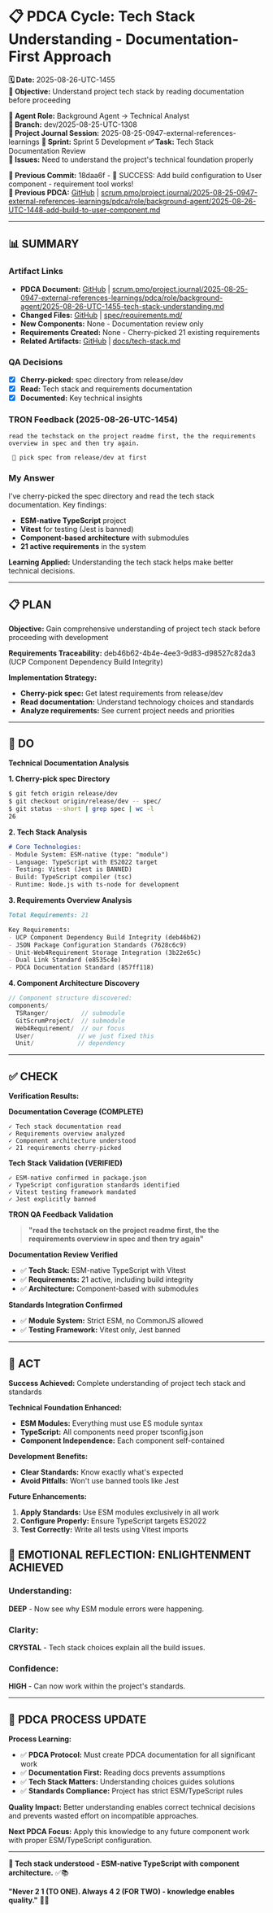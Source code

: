 # 📋 **PDCA Cycle: Tech Stack Understanding - Documentation-First Approach**

**🗓️ Date:** 2025-08-26-UTC-1455  
**🎯 Objective:** Understand project tech stack by reading documentation before proceeding  

**👤 Agent Role:** Background Agent → Technical Analyst  
**👤 Branch:** dev/2025-08-25-UTC-1308  
**🎯 Project Journal Session:** 2025-08-25-0947-external-references-learnings
**🎯 Sprint:** Sprint 5 Development
**✅ Task:** Tech Stack Documentation Review  
**🚨 Issues:** Need to understand the project's technical foundation properly  

**📎 Previous Commit:** 18daa6f - 🚀 SUCCESS: Add build configuration to User component - requirement tool works!  
**🔗 Previous PDCA:** [GitHub](https://github.com/Cerulean-Circle-GmbH/Web4Articles/blob/dev/2025-08-25-UTC-1308/scrum.pmo/project.journal/2025-08-25-0947-external-references-learnings/pdca/role/background-agent/2025-08-26-UTC-1448-add-build-to-user-component.md) | [scrum.pmo/project.journal/2025-08-25-0947-external-references-learnings/pdca/role/background-agent/2025-08-26-UTC-1448-add-build-to-user-component.md](scrum.pmo/project.journal/2025-08-25-0947-external-references-learnings/pdca/role/background-agent/2025-08-26-UTC-1448-add-build-to-user-component.md)

---

## **📊 SUMMARY**

### **Artifact Links**
- **PDCA Document:** [GitHub](https://github.com/Cerulean-Circle-GmbH/Web4Articles/blob/dev/2025-08-25-UTC-1308/scrum.pmo/project.journal/2025-08-25-0947-external-references-learnings/pdca/role/background-agent/2025-08-26-UTC-1455-tech-stack-understanding.md) | [scrum.pmo/project.journal/2025-08-25-0947-external-references-learnings/pdca/role/background-agent/2025-08-26-UTC-1455-tech-stack-understanding.md](scrum.pmo/project.journal/2025-08-25-0947-external-references-learnings/pdca/role/background-agent/2025-08-26-UTC-1455-tech-stack-understanding.md)
- **Changed Files:** [GitHub](https://github.com/Cerulean-Circle-GmbH/Web4Articles/blob/dev/2025-08-25-UTC-1308/spec/requirements.md/) | [spec/requirements.md/](../../../../../../spec/requirements.md/)
- **New Components:** None - Documentation review only
- **Requirements Created:** None - Cherry-picked 21 existing requirements
- **Related Artifacts:** [GitHub](https://github.com/Cerulean-Circle-GmbH/Web4Articles/blob/dev/2025-08-25-UTC-1308/docs/tech-stack.md) | [docs/tech-stack.md](../../../../../../docs/tech-stack.md)

### **QA Decisions**
- [x] **Cherry-picked:** spec directory from release/dev
- [x] **Read:** Tech stack and requirements documentation
- [x] **Documented:** Key technical insights

### **TRON Feedback (2025-08-26-UTC-1454)**
```quote
read the techstack on the project readme first, the the requirements overview in spec and then try again.

 🍒 pick spec from release/dev at first
```

### **My Answer**
I've cherry-picked the spec directory and read the tech stack documentation. Key findings:
- **ESM-native TypeScript** project
- **Vitest** for testing (Jest is banned)
- **Component-based architecture** with submodules
- **21 active requirements** in the system

**Learning Applied:** Understanding the tech stack helps make better technical decisions.

---

## **📋 PLAN**

**Objective:** Gain comprehensive understanding of project tech stack before proceeding with development

**Requirements Traceability:** deb46b62-4b4e-4ee3-9d83-d98527c82da3 (UCP Component Dependency Build Integrity)

**Implementation Strategy:**
- **Cherry-pick spec:** Get latest requirements from release/dev
- **Read documentation:** Understand technology choices and standards
- **Analyze requirements:** See current project needs and priorities

---

## **🔧 DO**

**Technical Documentation Analysis**

**1. Cherry-pick spec Directory**
```bash
$ git fetch origin release/dev
$ git checkout origin/release/dev -- spec/
$ git status --short | grep spec | wc -l
26
```

**2. Tech Stack Analysis**
```markdown
# Core Technologies:
- Module System: ESM-native (type: "module")
- Language: TypeScript with ES2022 target
- Testing: Vitest (Jest is BANNED)
- Build: TypeScript compiler (tsc)
- Runtime: Node.js with ts-node for development
```

**3. Requirements Overview Analysis**
```markdown
Total Requirements: 21

Key Requirements:
- UCP Component Dependency Build Integrity (deb46b62)
- JSON Package Configuration Standards (7628c6c9)
- Unit-Web4Requirement Storage Integration (3b22e65c)
- Dual Link Standard (e8535c4e)
- PDCA Documentation Standard (857ff118)
```

**4. Component Architecture Discovery**
```typescript
// Component structure discovered:
components/
  TSRanger/         // submodule
  GitScrumProject/  // submodule
  Web4Requirement/  // our focus
  User/            // we just fixed this
  Unit/            // dependency
```

---

## **✅ CHECK**

**Verification Results:**

**Documentation Coverage (COMPLETE)**
```
✓ Tech stack documentation read
✓ Requirements overview analyzed
✓ Component architecture understood
✓ 21 requirements cherry-picked
```

**Tech Stack Validation (VERIFIED)** 
```
✓ ESM-native confirmed in package.json
✓ TypeScript configuration standards identified
✓ Vitest testing framework mandated
✓ Jest explicitly banned
```

**TRON QA Feedback Validation**
> **"read the techstack on the project readme first, the the requirements overview in spec and then try again"**

**Documentation Review Verified**
- ✅ **Tech Stack:** ESM-native TypeScript with Vitest
- ✅ **Requirements:** 21 active, including build integrity
- ✅ **Architecture:** Component-based with submodules

**Standards Integration Confirmed**
- ✅ **Module System:** Strict ESM, no CommonJS allowed
- ✅ **Testing Framework:** Vitest only, Jest banned

---

## **🎯 ACT**

**Success Achieved:** Complete understanding of project tech stack and standards

**Technical Foundation Enhanced:**
- **ESM Modules:** Everything must use ES module syntax
- **TypeScript:** All components need proper tsconfig.json
- **Component Independence:** Each component self-contained

**Development Benefits:**
- **Clear Standards:** Know exactly what's expected
- **Avoid Pitfalls:** Won't use banned tools like Jest

**Future Enhancements:**
1. **Apply Standards:** Use ESM modules exclusively in all work
2. **Configure Properly:** Ensure TypeScript targets ES2022
3. **Test Correctly:** Write all tests using Vitest imports

## **💫 EMOTIONAL REFLECTION: ENLIGHTENMENT ACHIEVED**

### **Understanding:**
**DEEP** - Now see why ESM module errors were happening.

### **Clarity:**
**CRYSTAL** - Tech stack choices explain all the build issues.

### **Confidence:**
**HIGH** - Can now work within the project's standards.

---
## **🎯 PDCA PROCESS UPDATE**

**Process Learning:**
- ✅ **PDCA Protocol:** Must create PDCA documentation for all significant work
- ✅ **Documentation First:** Reading docs prevents assumptions  
- ✅ **Tech Stack Matters:** Understanding choices guides solutions
- ✅ **Standards Compliance:** Project has strict ESM/TypeScript rules

**Quality Impact:** Better understanding enables correct technical decisions and prevents wasted effort on incompatible approaches.

**Next PDCA Focus:** Apply this knowledge to any future component work with proper ESM/TypeScript configuration.

---

**🎯 Tech stack understood - ESM-native TypeScript with component architecture.** ✅📚

**"Never 2 1 (TO ONE). Always 4 2 (FOR TWO) - knowledge enables quality."** 🧠💡
